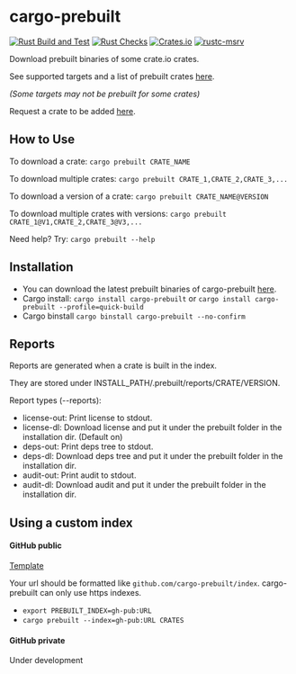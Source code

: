 # cargo-prebuilt

[![Rust Build and Test](https://github.com/cargo-prebuilt/cargo-prebuilt/actions/workflows/build.yml/badge.svg?event=push)](https://github.com/cargo-prebuilt/cargo-prebuilt/actions/workflows/build.yml)
[![Rust Checks](https://github.com/cargo-prebuilt/cargo-prebuilt/actions/workflows/checks.yml/badge.svg?event=push)](https://github.com/cargo-prebuilt/cargo-prebuilt/actions/workflows/checks.yml)
[![Crates.io](https://img.shields.io/crates/v/cargo-prebuilt)](https://crates.io/crates/cargo-prebuilt)
[![rustc-msrv](https://img.shields.io/badge/rustc-1.60%2B-blue?logo=rust)](https://www.rust-lang.org/tools/install)

Download prebuilt binaries of some crate.io crates.

See supported targets and a list of prebuilt crates [here](https://github.com/cargo-prebuilt/index#readme).

*(Some targets may not be prebuilt for some crates)*

Request a crate to be added [here](https://github.com/cargo-prebuilt/index/issues/new?assignees=&labels=add-crate%2C+under-consideration&template=request-crate.md&title=).

## How to Use

To download a crate: ```cargo prebuilt CRATE_NAME```

To download multiple crates: ```cargo prebuilt CRATE_1,CRATE_2,CRATE_3,...```

To download a version of a crate: ```cargo prebuilt CRATE_NAME@VERSION```

To download multiple crates with versions: ```cargo prebuilt CRATE_1@V1,CRATE_2,CRATE_3@V3,...```

Need help? Try: ```cargo prebuilt --help```

## Installation

- You can download the latest prebuilt binaries of cargo-prebuilt [here](https://github.com/cargo-prebuilt/cargo-prebuilt/releases/latest).
- Cargo install: ```cargo install cargo-prebuilt``` or ```cargo install cargo-prebuilt --profile=quick-build```
- Cargo binstall ```cargo binstall cargo-prebuilt --no-confirm```

## Reports

Reports are generated when a crate is built in the index.

They are stored under INSTALL_PATH/.prebuilt/reports/CRATE/VERSION.

Report types (--reports):
- license-out: Print license to stdout.
- license-dl: Download license and put it under the prebuilt folder in the installation dir. (Default on)
- deps-out: Print deps tree to stdout.
- deps-dl: Download deps tree and put it under the prebuilt folder in the installation dir.
- audit-out: Print audit to stdout.
- audit-dl: Download audit and put it under the prebuilt folder in the installation dir.

## Using a custom index

#### GitHub public

[Template](https://github.com/cargo-prebuilt/gh-pub-index)

Your url should be formatted like ```github.com/cargo-prebuilt/index```. cargo-prebuilt can only use https indexes.

- ```export PREBUILT_INDEX=gh-pub:URL```
- ```cargo prebuilt --index=gh-pub:URL CRATES```

#### GitHub private

Under development
